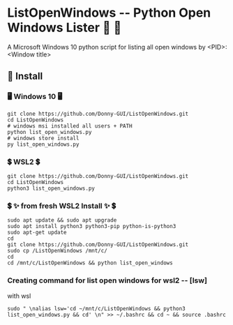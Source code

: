 # ListOpenWindows -- Python Open Windows Lister :snake: :receipt:

A Microsoft Windows 10 python script for listing all open windows by &lt;PID>: &lt;Window title>


##  :open_file_folder:   Install 

###  :desktop_computer: Windows 10 :desktop_computer:

```terminal
git clone https://github.com/Donny-GUI/ListOpenWindows.git
cd ListOpenWindows
# windows msi installed all users + PATH
python list_open_windows.py
# windows store install
py list_open_windows.py

```

### :heavy_dollar_sign:  WSL2  :heavy_dollar_sign:

```WSL
git clone https://github.com/Donny-GUI/ListOpenWindows.git
cd ListOpenWindows
python3 list_open_windows.py
```

###  :heavy_dollar_sign: :sparkles: from fresh WSL2 Install :sparkles: :heavy_dollar_sign:
```shell
sudo apt update && sudo apt upgrade
sudo apt install python3 python3-pip python-is-python3
sudo apt-get update
cd
git clone https://github.com/Donny-GUI/ListOpenWindows.git
sudo cp /ListOpenWindows /mnt/c/
cd
cd /mnt/c/ListOpenWindows && python list_open_windows 

```
### Creating command for list open windows for wsl2 --  [lsw]
with wsl 
``` 
sudo " \nalias lsw='cd ~/mnt/c/ListOpenWindows && python3 list_open_windows.py && cd' \n" >> ~/.bashrc && cd ~ && source .bashrc
```

```nano
